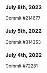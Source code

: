 ### July 8th, 2022

Commit #214677

### July 5th, 2022

Commit #314353


### July 4th, 2022

Commit #72281

